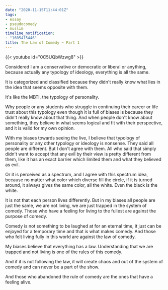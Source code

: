 ```yaml
---
date: "2020-11-15T11:44:01Z"
tags:
- essay
- pseudocomedy
- muslim
timeline_notification:
- "1605415446"
title: The Law of Comedy ~ Part 1
---
```


{{< youtube id="0C5UQbWzwg8" >}}

Considered I am a conservative or democratic or liberal or anything, because actually any typology of ideology, everything is all the same.

It is categorized and classified because they didn't really know what lies in the idea that seems opposite with them.

It's like the MBTI, the typology of personality.

Why people or any students who struggle in continuing their career or life trust about this typology even though it is full of biases is because they didn't really know about that thing. And when people don't know about something, they believe in what seems logical and fit with their perspective, and it is valid for my own opinion.

With my biases towards seeing the live, I believe that typology of personality or any other typology or ideology is nonsense. They said all people are different. But I don't agree with them. All who said that simply didn't want to accept that any evil by their view is pretty different from them, like it has an exact barrier which limited them and what they believed as evil.

Or it is perceived as a spectrum, and I agree with this spectrum idea, because no matter what color which diverse fill the circle, if it is turned around, it always gives the same color, all the white. Even the black is the white.

It is not that each person lives differently. But in my biases all people are just the same, we are not living, we are just trapped in the system of comedy. Those who have a feeling for living to the fullest are against the purpose of comedy.

Comedy is not something to be laughed at for an eternal time, it just can be enjoyed for a temporary time and that is what makes comedy. And those who felt living fully in this world are against the law of comedy.

My biases believe that everything has a law. Understanding that we are trapped and not living is one of the rules of this comedy. 

And if it is not following the law, it will create chaos and out of the system of comedy and can never be a part of the show. 

And those who abandoned the rule of comedy are the ones that have a feeling alive.